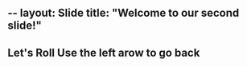 --
layout: Slide
title: "Welcome to our second slide!"
--
Let's Roll
Use the left arow to go back
--
